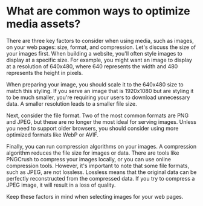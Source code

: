 # **What are common ways to optimize media assets?**

There are three key factors to consider when using media, such as images, on your web pages: size, format, and compression. Let's discuss the size of your images first. When building a website, you'll often style images to display at a specific size. For example, you might want an image to display at a resolution of 640x480, where 640 represents the width and 480 represents the height in pixels. 

When preparing your image, you should scale it to the 640x480 size to match this styling. If you serve an image that is 1920x1080 but are styling it to be much smaller, you're requiring your users to download unnecessary data. A smaller resolution leads to a smaller file size.

Next, consider the file format. Two of the most common formats are PNG and JPEG, but these are no longer the most ideal for serving images. Unless you need to support older browsers, you should consider using more optimized formats like WebP or AVIF.

Finally, you can run compression algorithms on your images. A compression algorithm reduces the file size for images or data. There are tools like PNGCrush to compress your images locally, or you can use online compression tools. However, it's important to note that some file formats, such as JPEG, are not lossless. Lossless means that the original data can be perfectly reconstructed from the compressed data. If you try to compress a JPEG image, it will result in a loss of quality.

Keep these factors in mind when selecting images for your web pages.